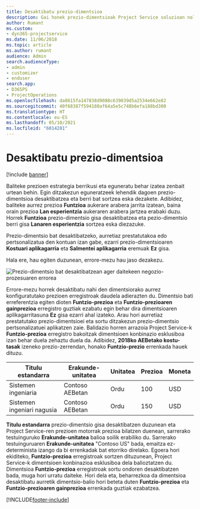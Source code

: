 ```yaml
---
title: Desaktibatu prezio-dimentsioa
description: Gai honek prezio-dimentsioak Project Service soluzioan nola ezarri erakusten du.
author: Rumant
ms.custom:
- dyn365-projectservice
ms.date: 11/06/2018
ms.topic: article
ms.author: rumant
audience: Admin
search.audienceType:
- admin
- customizer
- enduser
search.app:
- D365PS
- ProjectOperations
ms.openlocfilehash: da8615fa147838d9088c639039d5a2534e662e82
ms.sourcegitcommit: 40f68387f594180af64a5e5c748b6efa188bd300
ms.translationtype: HT
ms.contentlocale: eu-ES
ms.lasthandoff: 05/10/2021
ms.locfileid: "6014281"
---
```

# <a name="turn-off-a-pricing-dimension"></a>Desaktibatu prezio-dimentsioa

[!include [banner](../includes/psa-now-project-operations.md)]

Baliteke prezioen estrategia berrikusi eta eguneratu behar izatea zenbait urtean behin. Egin ditzakezun eguneratzeek lehendik dagoen prezio-dimentsioa desaktibatzea eta berri bat sortzea eska dezakete. Adibidez, baliteke aurrez prezioa **Funtzioa** aukerare arabera jarrita izatean, baina orain prezioa **Lan esperientzia** aukeraren arabera jartzea erabaki duzu. Horrek **Funtzioa** prezio-dimentsio gisa desaktibatzea eta pezio-dimentsio berri gisa **Lanaren esperientzia** sortzea eska diezazuke. 

Prezio-dimentsio bat desaktibatzeko, aurretiaz prestatutakoa edo pertsonalizatua den kontuan izan gabe, ezarri prezio-dimentsioaren **Kostuari aplikagarria** eta **Salmentei aplikagarria** eremuak **Ez** gisa.

Hala ere, hau egiten duzunean, errore-mezu hau jaso dezakezu.

![Prezio-dimentsio bat desaktibatzean ager daitekeen negozio-prozesuaren errorea](media/Business-Process-Error.png)


Errore-mezu horrek desaktibatu nahi den dimentsiorako aurrez konfiguratutako prezioen erregistroak daudela adierazten du. Dimentsio bati erreferentzia egiten dioten **Funtzio-prezioa** eta **Funtzio-prezioaren gainprezioa** erregistro guztiak ezabatu egin behar dira dimentsioaren aplikagarritasuna **Ez** gisa ezarri ahal izateko. Arau hori aurretiaz prestatutako prezio-dimentsioei eta sortu ditzakezun prezio-dimentsio pertsonalizatuei aplikatzen zaie. Balidazio horren arrazoia Project Service-k **Funtzio-prezioa** erregistro bakoitzak dimentsioen konbinazio esklusiboa izan behar duela zehaztu duela da. Adibidez, **2018ko AEBetako kostu-tasak** izeneko prezio-zerrendan, honako **Funtzio-prezio** errenkada hauek dituzu. 

| Titulu estandarra         | Erakunde-unitatea    |Unitatea   |Prezioa  |Moneta  |
| -----------------------|-------------|-------|-------|----------|
| Sistemen ingeniaria|Contoso AEBetan|Ordu| 100|USD|
| Sistemen ingeniari nagusia|Contoso AEBetan|Ordu| 150| USD|


**Titulu estandarra** prezio-dimentsio gisa desaktibatzen duzunean eta Project Service-ren prezioen motorrak prezioa bilatzen duenean, sarrerako testuinguruko **Erakunde-unitatea** balioa soilik erabiliko du. Sarrerako testuinguruaren **Erakunde-unitatea** "Contoso US" bada, emaitza ez-determinista izango da bi errenkadak bat etorriko direlako. Egoera hori ekiditeko, **Funtzio-prezioa** erregistroak sortzen dituzunean, Project Service-k dimentsioen konbinazioa esklusiboa dela balioztatzen du. Dimentsioa **Funtzio-prezioa** erregistroak sortu ondoren desaktibatzen bada, muga hori urratu daiteke. Hori dela eta, beharrezkoa da dimentsioa desaktibatu aurretik dimentsio-balio hori beteta duten **Funtzio-prezioa** eta **Funtzio-prezioaren gainprezioa** errenkada guztiak ezabatzea.



[!INCLUDE[footer-include](../includes/footer-banner.md)]